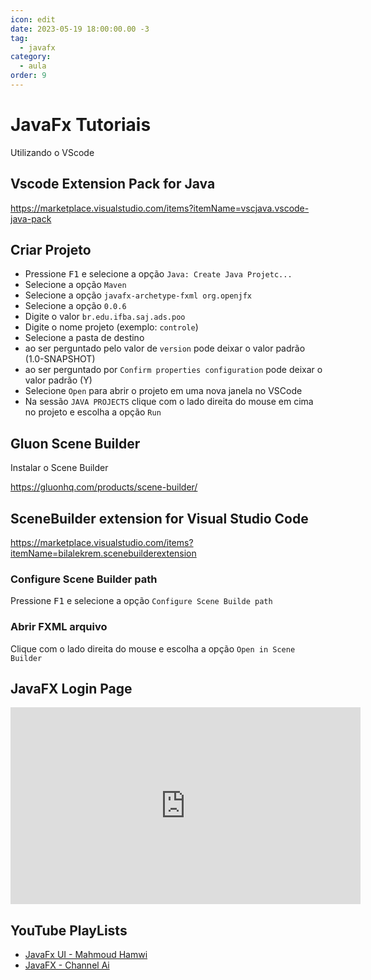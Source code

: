 ```yaml
---
icon: edit
date: 2023-05-19 18:00:00.00 -3
tag:
  - javafx
category:
  - aula
order: 9
---
```



# JavaFx Tutoriais

Utilizando o VScode

## Vscode Extension Pack for Java

https://marketplace.visualstudio.com/items?itemName=vscjava.vscode-java-pack


## Criar Projeto

- Pressione <kbd>F1</kbd> e selecione a opção `Java: Create Java Projetc...`
- Selecione a opção `Maven`
- Selecione a opção `javafx-archetype-fxml org.openjfx`
- Selecione a opção `0.0.6`
- Digite o valor `br.edu.ifba.saj.ads.poo` 
- Digite o nome projeto (exemplo: `controle`)
- Selecione a pasta de destino
- ao ser perguntado pelo valor de `version` pode deixar o valor padrão (1.0-SNAPSHOT)
- ao ser perguntado por `Confirm properties configuration` pode deixar o valor padrão (Y)
- Selecione `Open` para abrir o projeto em uma nova janela no VSCode
- Na sessão `JAVA PROJECTS` clique com o lado direita do mouse em cima no projeto e escolha a opção `Run`


## Gluon Scene Builder

Instalar o Scene Builder

https://gluonhq.com/products/scene-builder/


## SceneBuilder extension for Visual Studio Code

https://marketplace.visualstudio.com/items?itemName=bilalekrem.scenebuilderextension


### Configure Scene Builder path

Pressione <kbd>F1</kbd> e selecione a opção `Configure Scene Builde path`

### Abrir FXML arquivo

Clique com o lado direita do mouse e escolha a opção `Open in Scene Builder`

<!-- 
## JavaFX Add FontAwesome Icon Libraries to Gluon Scene Builder


<iframe width="560" height="315" src="https://www.youtube.com/embed/cvjUC5iAqr8" title="YouTube video player" frameborder="0" allow="accelerometer; autoplay; clipboard-write; encrypted-media; gyroscope; picture-in-picture" allowfullscreen></iframe>



## JavaFX Login Page - SceneBuilder | Netbeans

<iframe width="560" height="315" src="https://www.youtube.com/embed/_WEoMobafoM" title="YouTube video player" frameborder="0" allow="accelerometer; autoplay; clipboard-write; encrypted-media; gyroscope; picture-in-picture" allowfullscreen></iframe>



## Repo Template JavaFX IFBA SAJ ADS

- https://github.com/ifba-saj-ads-poo/javafx-template


-->


## JavaFX Login Page

<iframe width="560" height="315" src="https://www.youtube.com/embed/kdPyxR-fMv4" title="YouTube video player" frameborder="0" allow="accelerometer; autoplay; clipboard-write; encrypted-media; gyroscope; picture-in-picture; web-share" allowfullscreen></iframe>


## YouTube PlayLists

- [JavaFx UI - Mahmoud Hamwi](https://www.youtube.com/playlist?list=PLJUowayj1-sjDKChv5Rg0OevX-BJWGGiR)
- [JavaFX - Channel Ai](https://www.youtube.com/playlist?list=PLargMG6XA8zBKfhSXB9O_Wvy2nFURCujv)